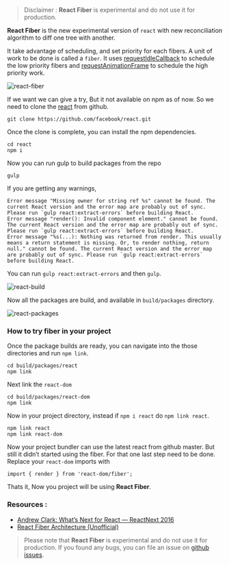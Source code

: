 > Disclaimer : **React Fiber** is experimental and do not use it for production.

**React Fiber** is the new experimental version of `react` with new reconciliation algorithm to diff one tree with another.

It take advantage of scheduling, and set priority for each fibers. A unit of work to be done is called a `fiber`. It uses [requestIdleCallback](https://developer.mozilla.org/en-US/docs/Web/API/Window/requestIdleCallback) to schedule the low priority fibers and [requestAnimationFrame](https://developer.mozilla.org/en-US/docs/Web/API/window/requestAnimationFrame) to schedule the high priority work.

![react-fiber](http://i653.photobucket.com/albums/uu253/revathskumar/Coderepo/2017/react-fiber/react-fiber_zps0rs4kvgd.jpg)

If we want we can give a try, But it not available on npm as of now. So we need to clone the [react](https://github.com/facebook/react/) from github.

    git clone https://github.com/facebook/react.git

Once the clone is complete, you can install the npm dependencies.

    cd react
    npm i

Now you can run gulp to build packages from the repo

    gulp

If you are getting any warnings,

    Error message "Missing owner for string ref %s" cannot be found. The current React version and the error map are probably out of sync. Please run `gulp react:extract-errors` before building React.
    Error message "render(): Invalid component element." cannot be found. The current React version and the error map are probably out of sync. Please run `gulp react:extract-errors` before building React.
    Error message "%s(...): Nothing was returned from render. This usually means a return statement is missing. Or, to render nothing, return null." cannot be found. The current React version and the error map are probably out of sync. Please run `gulp react:extract-errors` before building React.

You can run `gulp react:extract-errors` and then `gulp`.

![react-build](http://i653.photobucket.com/albums/uu253/revathskumar/Coderepo/2017/react-fiber/Screenshot%20from%202017-01-22%2017-47-21_zpstgfllpbt.png)

Now all the packages are build, and available in `build/packages` directory.

![react-packages](http://i653.photobucket.com/albums/uu253/revathskumar/Coderepo/2017/react-fiber/2c5651b8-77f1-4902-ab2a-ee63e415b934_zps2ylyx2rn.png)

### How to try fiber in your project

Once the package builds are ready, you can navigate into the those directories and run `npm link`.

    cd build/packages/react
    npm link

Next link the `react-dom`

    cd build/packages/react-dom
    npm link

Now in your project directory, instead if `npm i react` do `npm link react`.

    npm link react
    npm link react-dom

Now your project bundler can use the latest react from github master. But still it didn’t started using the fiber. For that one last step need to be done. Replace your `react-dom` imports with

    import { render } from 'react-dom/fiber';

Thats it, Now you project will be using **React Fiber**.

### Resources :

-   [Andrew Clark: What’s Next for React — ReactNext 2016](https://www.youtube.com/watch?v=aV1271hd9ew)
-   [React Fiber Architecture (Unofficial)](https://github.com/acdlite/react-fiber-architecture)

> Please note that **React Fiber** is experimental and do not use it for production. If you found any bugs, you can file an issue on [github issues](https://github.com/facebook/react/issues).
